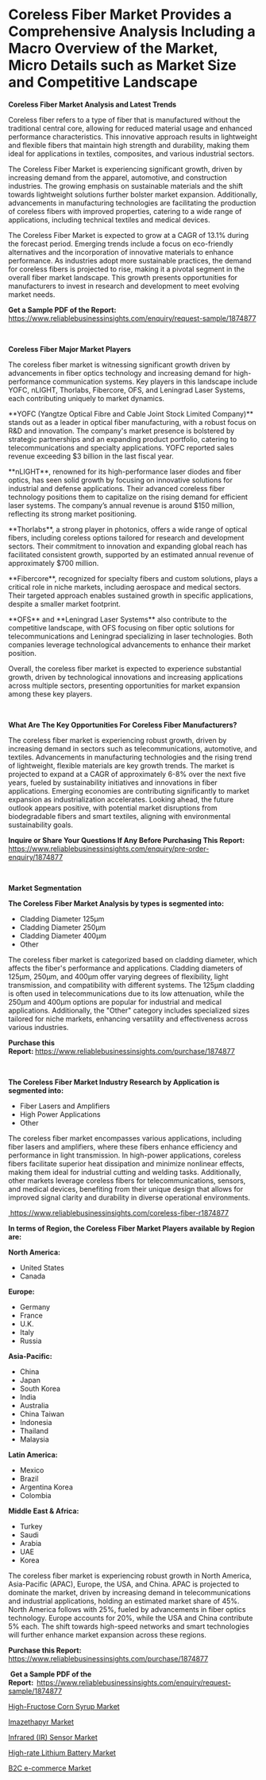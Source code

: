 <p><h1>Coreless Fiber Market Provides a Comprehensive Analysis Including a Macro Overview of the Market, Micro Details such as Market Size and Competitive Landscape</h1></p><p><strong>Coreless Fiber Market Analysis and Latest Trends</strong></p>
<p><p>Coreless fiber refers to a type of fiber that is manufactured without the traditional central core, allowing for reduced material usage and enhanced performance characteristics. This innovative approach results in lightweight and flexible fibers that maintain high strength and durability, making them ideal for applications in textiles, composites, and various industrial sectors.</p><p>The Coreless Fiber Market is experiencing significant growth, driven by increasing demand from the apparel, automotive, and construction industries. The growing emphasis on sustainable materials and the shift towards lightweight solutions further bolster market expansion. Additionally, advancements in manufacturing technologies are facilitating the production of coreless fibers with improved properties, catering to a wide range of applications, including technical textiles and medical devices.</p><p>The Coreless Fiber Market is expected to grow at a CAGR of 13.1% during the forecast period. Emerging trends include a focus on eco-friendly alternatives and the incorporation of innovative materials to enhance performance. As industries adopt more sustainable practices, the demand for coreless fibers is projected to rise, making it a pivotal segment in the overall fiber market landscape. This growth presents opportunities for manufacturers to invest in research and development to meet evolving market needs.</p></p>
<p><strong>Get a Sample PDF of the Report:&nbsp;</strong> <a href="https://www.reliablebusinessinsights.com/enquiry/request-sample/1874877?utm_campaign=2220&utm_medium=2&utm_source=Github&utm_content=ia&utm_term=31012025&utm_id=coreless-fiber">https://www.reliablebusinessinsights.com/enquiry/request-sample/1874877</a></p>
<p>&nbsp;</p>
<p><strong>Coreless Fiber Major Market Players</strong></p>
<p><p>The coreless fiber market is witnessing significant growth driven by advancements in fiber optics technology and increasing demand for high-performance communication systems. Key players in this landscape include YOFC, nLIGHT, Thorlabs, Fibercore, OFS, and Leningrad Laser Systems, each contributing uniquely to market dynamics.</p><p>**YOFC (Yangtze Optical Fibre and Cable Joint Stock Limited Company)** stands out as a leader in optical fiber manufacturing, with a robust focus on R&D and innovation. The company's market presence is bolstered by strategic partnerships and an expanding product portfolio, catering to telecommunications and specialty applications. YOFC reported sales revenue exceeding $3 billion in the last fiscal year.</p><p>**nLIGHT**, renowned for its high-performance laser diodes and fiber optics, has seen solid growth by focusing on innovative solutions for industrial and defense applications. Their advanced coreless fiber technology positions them to capitalize on the rising demand for efficient laser systems. The company’s annual revenue is around $150 million, reflecting its strong market positioning.</p><p>**Thorlabs**, a strong player in photonics, offers a wide range of optical fibers, including coreless options tailored for research and development sectors. Their commitment to innovation and expanding global reach has facilitated consistent growth, supported by an estimated annual revenue of approximately $700 million.</p><p>**Fibercore**, recognized for specialty fibers and custom solutions, plays a critical role in niche markets, including aerospace and medical sectors. Their targeted approach enables sustained growth in specific applications, despite a smaller market footprint.</p><p>**OFS** and **Leningrad Laser Systems** also contribute to the competitive landscape, with OFS focusing on fiber optic solutions for telecommunications and Leningrad specializing in laser technologies. Both companies leverage technological advancements to enhance their market position.</p><p>Overall, the coreless fiber market is expected to experience substantial growth, driven by technological innovations and increasing applications across multiple sectors, presenting opportunities for market expansion among these key players.</p></p>
<p>&nbsp;</p>
<p><strong>What Are The Key Opportunities For Coreless Fiber Manufacturers?</strong></p>
<p><p>The coreless fiber market is experiencing robust growth, driven by increasing demand in sectors such as telecommunications, automotive, and textiles. Advancements in manufacturing technologies and the rising trend of lightweight, flexible materials are key growth trends. The market is projected to expand at a CAGR of approximately 6-8% over the next five years, fueled by sustainability initiatives and innovations in fiber applications. Emerging economies are contributing significantly to market expansion as industrialization accelerates. Looking ahead, the future outlook appears positive, with potential market disruptions from biodegradable fibers and smart textiles, aligning with environmental sustainability goals.</p></p>
<p><strong>Inquire or Share Your Questions If Any Before Purchasing This Report:</strong> <a href="https://www.reliablebusinessinsights.com/enquiry/pre-order-enquiry/1874877?utm_campaign=2220&utm_medium=2&utm_source=Github&utm_content=ia&utm_term=31012025&utm_id=coreless-fiber">https://www.reliablebusinessinsights.com/enquiry/pre-order-enquiry/1874877</a></p>
<p>&nbsp;</p>
<p><strong>Market Segmentation</strong></p>
<p><strong>The Coreless Fiber Market Analysis by types is segmented into:</strong></p>
<p><ul><li>Cladding Diameter 125μm</li><li>Cladding Diameter 250μm</li><li>Cladding Diameter 400μm</li><li>Other</li></ul></p>
<p><p>The coreless fiber market is categorized based on cladding diameter, which affects the fiber's performance and applications. Cladding diameters of 125μm, 250μm, and 400μm offer varying degrees of flexibility, light transmission, and compatibility with different systems. The 125μm cladding is often used in telecommunications due to its low attenuation, while the 250μm and 400μm options are popular for industrial and medical applications. Additionally, the "Other" category includes specialized sizes tailored for niche markets, enhancing versatility and effectiveness across various industries.</p></p>
<p><strong>Purchase this Report:&nbsp;</strong><a href="https://www.reliablebusinessinsights.com/purchase/1874877?utm_campaign=2220&utm_medium=2&utm_source=Github&utm_content=ia&utm_term=31012025&utm_id=coreless-fiber">https://www.reliablebusinessinsights.com/purchase/1874877</a></p>
<p>&nbsp;</p>
<p><strong>The Coreless Fiber Market Industry Research by Application is segmented into:</strong></p>
<p><ul><li>Fiber Lasers and Amplifiers</li><li>High Power Applications</li><li>Other</li></ul></p>
<p><p>The coreless fiber market encompasses various applications, including fiber lasers and amplifiers, where these fibers enhance efficiency and performance in light transmission. In high-power applications, coreless fibers facilitate superior heat dissipation and minimize nonlinear effects, making them ideal for industrial cutting and welding tasks. Additionally, other markets leverage coreless fibers for telecommunications, sensors, and medical devices, benefiting from their unique design that allows for improved signal clarity and durability in diverse operational environments.</p></p>
<p><a href="https://www.reliablebusinessinsights.com/coreless-fiber-r1874877?utm_campaign=2220&utm_medium=2&utm_source=Github&utm_content=ia&utm_term=31012025&utm_id=coreless-fiber">&nbsp;https://www.reliablebusinessinsights.com/coreless-fiber-r1874877</a></p>
<p><strong>In terms of Region, the Coreless Fiber Market Players available by Region are:</strong></p>
<p>
    <p> <strong> North America: </strong>
        <ul>
            <li>United States</li>
            <li>Canada</li>
        </ul>
        </p> 
    <p> <strong> Europe: </strong>
        <ul>
            <li>Germany</li>
            <li>France</li>
            <li>U.K.</li>
            <li>Italy</li>
            <li>Russia</li>
        </ul>
        </p> 
    <p> <strong> Asia-Pacific: </strong>
        <ul>
            <li>China</li>
            <li>Japan</li>
            <li>South Korea</li>
            <li>India</li>
            <li>Australia</li>
            <li>China Taiwan</li>
            <li>Indonesia</li>
            <li>Thailand</li>
            <li>Malaysia</li>
        </ul>
        </p> 
    <p> <strong> Latin America: </strong>
        <ul>
            <li>Mexico</li>
            <li>Brazil</li>
            <li>Argentina Korea</li>
            <li>Colombia</li>
        </ul>
        </p> 
    <p> <strong> Middle East & Africa: </strong>
        <ul>
            <li>Turkey</li>
            <li>Saudi</li>
            <li>Arabia</li>
            <li>UAE</li>
            <li>Korea</li>
        </ul>
    </p>
    </p>
<p><p>The coreless fiber market is experiencing robust growth in North America, Asia-Pacific (APAC), Europe, the USA, and China. APAC is projected to dominate the market, driven by increasing demand in telecommunications and industrial applications, holding an estimated market share of 45%. North America follows with 25%, fueled by advancements in fiber optics technology. Europe accounts for 20%, while the USA and China contribute 5% each. The shift towards high-speed networks and smart technologies will further enhance market expansion across these regions.</p></p>
<p><strong>Purchase this Report: </strong><a href="https://www.reliablebusinessinsights.com/purchase/1874877?utm_campaign=2220&utm_medium=2&utm_source=Github&utm_content=ia&utm_term=31012025&utm_id=coreless-fiber">https://www.reliablebusinessinsights.com/purchase/1874877</a></p>
<p>&nbsp;<strong>Get a Sample PDF of the Report:&nbsp;&nbsp;</strong><a href="https://www.reliablebusinessinsights.com/enquiry/request-sample/1874877?utm_campaign=2220&utm_medium=2&utm_source=Github&utm_content=ia&utm_term=31012025&utm_id=coreless-fiber">https://www.reliablebusinessinsights.com/enquiry/request-sample/1874877</a></p>
<p><strong></strong></p>
<p><p><a href="https://www.linkedin.com/pulse/whats-propelling-high-fructose-corn-syrup-markets-growth-111-cagr-cfy6c?utm_campaign=2220&utm_medium=2&utm_source=Github&utm_content=ia&utm_term=31012025&utm_id=coreless-fiber">High-Fructose Corn Syrup Market</a></p><p><a href="https://github.com/norbeludie83/Market-Research-Report-List-1/blob/main/imazethapyr-market.md?utm_campaign=2220&utm_medium=2&utm_source=Github&utm_content=ia&utm_term=31012025&utm_id=coreless-fiber">Imazethapyr Market</a></p><p><a href="https://www.linkedin.com/pulse/investor-insights-infrared-ir-sensor-market-projected-cagr-geine?utm_campaign=2220&utm_medium=2&utm_source=Github&utm_content=ia&utm_term=31012025&utm_id=coreless-fiber">Infrared (IR) Sensor Market</a></p><p><a href="https://www.linkedin.com/pulse/projected-market-revenue-high-rate-lithium-battery-74-9fonc?utm_campaign=2220&utm_medium=2&utm_source=Github&utm_content=ia&utm_term=31012025&utm_id=coreless-fiber">High-rate Lithium Battery Market</a></p><p><a href="https://www.linkedin.com/pulse/in-depth-analysis-b2c-e-commerce-market-2025-2032-dynamics-w7eqf?utm_campaign=2220&utm_medium=2&utm_source=Github&utm_content=ia&utm_term=31012025&utm_id=coreless-fiber">B2C e-commerce Market</a></p></p>